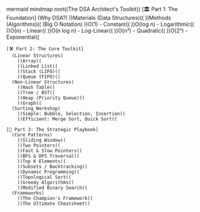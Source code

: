 mermaid
mindmap
  root((The DSA Architect's Toolkit))
    [🏛️ Part 1: The Foundation]
      (Why DSA?)
        ))Materials (Data Structures)((
        ))Methods (Algorithms)((
      (Big O Notation)
        ))O(1) - Constant((
        ))O(log n) - Logarithmic((
        ))O(n) - Linear((
        ))O(n log n) - Log-Linear((
        ))O(n²) - Quadratic((
        ))O(2ⁿ) - Exponential((

    [🛠️ Part 2: The Core Toolkit]
      (Linear Structures)
        ))Array((
        ))Linked List((
        ))Stack (LIFO)((
        ))Queue (FIFO)((
      (Non-Linear Structures)
        ))Hash Table((
        ))Tree / BST((
        ))Heap (Priority Queue)((
        ))Graph((
      (Sorting Workshop)
        ))Simple: Bubble, Selection, Insertion((
        ))Efficient: Merge Sort, Quick Sort((

    [📖 Part 3: The Strategic Playbook]
      (Core Patterns)
        ))Sliding Window((
        ))Two Pointers((
        ))Fast & Slow Pointers((
        ))BFS & DFS Traversal((
        ))Top K Elements((
        ))Subsets / Backtracking((
        ))Dynamic Programming((
        ))Topological Sort((
        ))Greedy Algorithms((
        ))Modified Binary Search((
      (Frameworks)
        ))The Champion's Framework((
        ))The Ultimate Cheatsheet((
